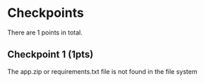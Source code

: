 # Checkpoints

There are 1 points in total.

## Checkpoint 1 (1pts)

The app.zip or requirements.txt file is not found in the file system

